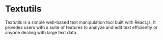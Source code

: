 # Textutils
Textutils is a simple web-based text manipulation tool built with React.js, It provides users with a suite of features to analyze and edit text efficiently or anyone dealing with large text data.
